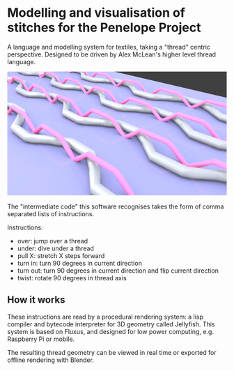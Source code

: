 # Modelling and visualisation of stitches for the Penelope Project

A language and modelling system for textiles, taking a "thread" centric 
perspective. Designed to be driven by Alex McLean's higher level thread
language.

![](pic.jpg)

The "intermediate code" this software recognises takes the form of comma 
separated lists of instructions.

Instructions:

- over: jump over a thread
- under: dive under a thread
- pull X: stretch X steps forward
- turn in: turn 90 degrees in current direction
- turn out: turn 90 degrees in current direction and flip current direction
- twist: rotate 90 degrees in thread axis

## How it works

These instructions are read by a procedural rendering system: a lisp compiler 
and bytecode interpreter for 3D geometry called Jellyfish. This system is 
based on Fluxus, and designed for low power computing, e.g. Raspberry Pi or 
mobile.

The resulting thread geometry can be viewed in real time or exported for 
offline rendering with Blender.

